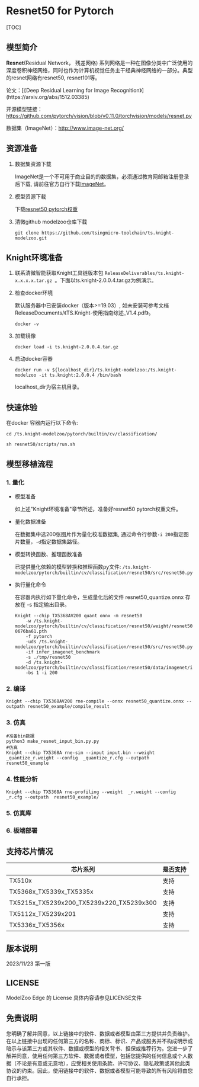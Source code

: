 # Resnet50 for Pytorch

<!--命名规则 {model_name}-{dataset}-{framework}-->

[TOC]

## 模型简介

**Resnet**(Residual Network， 残差网络) 系列网络是一种在图像分类中广泛使用的深度卷积神经网络，同时也作为计算机视觉任务主干经典神经网络的一部分。典型的resnet网络有resnet50, resnet101等。

<!--可选-->论文：[《Deep Residual Learning for Image Recognition》](https://arxiv.org/abs/1512.03385)

开源模型链接：https://github.com/pytorch/vision/blob/v0.11.0/torchvision/models/resnet.py

数据集（ImageNet）：http://www.image-net.org/

## 资源准备

1. 数据集资源下载

	ImageNet是一个不可用于商业目的的数据集，必须通过教育网邮箱注册登录后下载, 请前往官方自行下载[ImageNet](http://image-net.org/)。

2. 模型资源下载

	下载[resnet50 pytorch权重](https://download.pytorch.org/models/resnet50-0676ba61.pth)

3. 清微github modelzoo仓库下载

	```git clone https://github.com/tsingmicro-toolchain/ts.knight-modelzoo.git```

## Knight环境准备

1. 联系清微智能获取Knight工具链版本包 ```ReleaseDeliverables/ts.knight-x.x.x.x.tar.gz ```。下面以ts.knight-2.0.0.4.tar.gz为例演示。

2. 检查docker环境

	​默认服务器中已安装docker（版本>=19.03）, 如未安装可参考文档ReleaseDocuments/《TS.Knight-使用指南综述_V1.4.pdf》。
	
	```
	docker -v   
	```

3. 加载镜像
	
	```
	docker load -i ts.knight-2.0.0.4.tar.gz
	```

4. 启动docker容器

	```
	docker run -v ${localhost_dir}/ts.knight-modelzoo:/ts.knight-modelzoo -it ts.knight:2.0.0.4 /bin/bash
	```
	
	localhost_dir为宿主机目录。

## 快速体验

在docker 容器内运行以下命令:

```
cd /ts.knight-modelzoo/pytorch/builtin/cv/classification/
```

```
sh resnet50/scripts/run.sh
```

## 模型移植流程

### 1. 量化

-   模型准备
	
	如上述"Knight环境准备"章节所述，准备好resnet50 pytorch权重文件。
	

-   量化数据准备

    在数据集中选200张图片作为量化校准数据集, 通过命令行参数```-i 200```指定图片数量，```-d```指定数据集路径。

-   模型转换函数、推理函数准备
	
	已提供量化依赖的模型转换和推理函数py文件: ```/ts.knight-modelzoo/pytorch/builtin/cv/classification/resnet50/src/resnet50.py```

-   执行量化命令

	在容器内执行如下量化命令，生成量化后的文件 resnet50_quantize.onnx 存放在 -s 指定输出目录。

    	Knight --chip TX5368AV200 quant onnx -m resnet50 
    		-w /ts.knight-modelzoo/pytorch/builtin/cv/classification/resnet50/weight/resnet50-0676ba61.pth 
    		-f pytorch 
    		-uds /ts.knight-modelzoo/pytorch/builtin/cv/classification/resnet50/src/resnet50.py 
    		-if infer_imagenet_benchmark 
			-s ./tmp/resnet50 
    		-d /ts.knight-modelzoo/pytorch/builtin/cv/classification/resnet50/data/imagenet/images/val 
    		-bs 1 -i 200


### 2. 编译


    Knight --chip TX5368AV200 rne-compile --onnx resnet50_quantize.onnx --outpath resnet50_example/compile_result


### 3. 仿真

    #准备bin数据
    python3 make_resnet_input_bin.py.py  
    #仿真
    Knight --chip TX5368A rne-sim --input input.bin --weight _quantize_r.weight --config  _quantize_r.cfg --outpath resnet50_example

### 4. 性能分析

```
Knight --chip TX5368A rne-profiling --weight  _r.weight --config  _r.cfg --outpath  resnet50_example/
```

### 5. 仿真库

### 6. 板端部署



## 支持芯片情况

| 芯片系列                                          | 是否支持 |
| ------------------------------------------------- | -------- |
| TX510x                                            | 支持     |
| TX5368x_TX5339x_TX5335x                           | 支持     |
| TX5215x_TX5239x200_TX5239x220_TX5239x300          | 支持     |
| TX5112x_TX5239x201                                | 支持     |
| TX5336x_TX5356x                                   | 支持     |



## 版本说明

2023/11/23  第一版



## LICENSE

ModelZoo Edge 的 License 具体内容请参见LICENSE文件

## 免责说明

您明确了解并同意，以上链接中的软件、数据或者模型由第三方提供并负责维护。在以上链接中出现的任何第三方的名称、商标、标识、产品或服务并不构成明示或暗示与该第三方或其软件、数据或模型的相关背书、担保或推荐行为。您进一步了解并同意，使用任何第三方软件、数据或者模型，包括您提供的任何信息或个人数据（不论是有意或无意地），应受相关使用条款、许可协议、隐私政策或其他此类协议的约束。因此，使用链接中的软件、数据或者模型可能导致的所有风险将由您自行承担。



